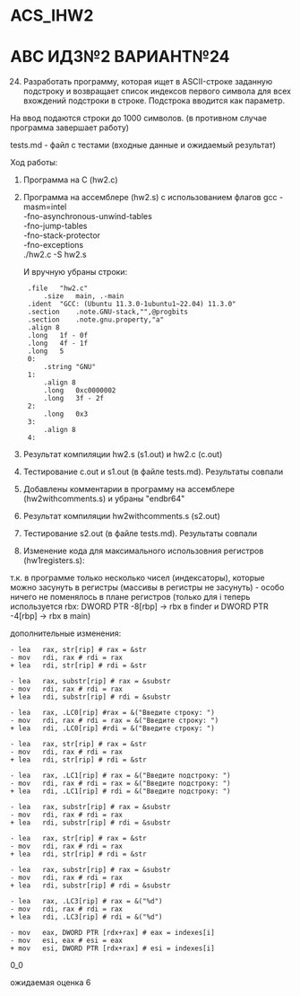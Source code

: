 # ACS_IHW2

# АВС ИДЗ№2 ВАРИАНТ№24

24. Разработать программу, которая ищет в ASCII-строке заданную
подстроку и возвращает список индексов первого символа для
всех вхождений подстроки в строке. Подстрока вводится как параметр.

На ввод подаются строки до 1000 символов. (в противном случае программа завершает работу)

tests.md - файл с тестами (входные данные и ожидаемый результат)

Ход работы:

1. Программа на C (hw2.c)

2. Программа на ассемблере (hw2.s) с использованием флагов gcc -masm=intel \
    -fno-asynchronous-unwind-tables \
    -fno-jump-tables \
    -fno-stack-protector \
    -fno-exceptions \
    ./hw2.c -S hw2.s
    
    И вручную убраны строки:
    
    	.file	"hw2.c"
            .size	main, .-main
        .ident	"GCC: (Ubuntu 11.3.0-1ubuntu1~22.04) 11.3.0"
        .section	.note.GNU-stack,"",@progbits
        .section	.note.gnu.property,"a"
        .align 8
        .long	1f - 0f
        .long	4f - 1f
        .long	5
        0:
            .string	"GNU"
        1:
            .align 8
            .long	0xc0000002
            .long	3f - 2f
        2:
            .long	0x3
        3:
            .align 8
        4:



3. Результат компиляции hw2.s (s1.out) и hw2.c (c.out)

4. Тестирование c.out и s1.out (в файле tests.md). Результаты совпали

5. Добавлены комментарии в программу на ассемблере (hw2withcomments.s) и убраны "endbr64"

6. Результат компиляции hw2withcomments.s (s2.out)

7. Тестирование s2.out (в файле tests.md). Результаты совпали

8. Изменение кода для максимального использовния регистров (hw1registers.s):

т.к. в программе только несколько чисел (индексаторы), которые можно засунуть в регистры (массивы в регистры не засунуть) - особо ничего не поменялось в плане регистров (только для i теперь используется rbx: DWORD PTR -8[rbp] -> rbx в finder и DWORD PTR -4[rbp] -> rbx в main)

дополнительные изменения:

    - lea	rax, str[rip] # rax = &str
	- mov	rdi, rax # rdi = rax
    + lea	rdi, str[rip] # rdi = &str
    
    - lea	rax, substr[rip] # rax = &substr
	- mov	rdi, rax # rdi = rax
    + lea	rdi, substr[rip] # rdi = &substr
    
    - lea	rax, .LC0[rip] #rax = &("Введите строку: ")
	- mov	rdi, rax # rdi = rax = &("Введите строку: ")
    + lea	rdi, .LC0[rip] #rdi = &("Введите строку: ")
    
    - lea	rax, str[rip] # rax = &str
	- mov	rdi, rax # rdi = rax
    + lea	rdi, str[rip] # rdi = &str
    
    - lea	rax, .LC1[rip] # rax = &("Введите подстроку: ")
	- mov	rdi, rax # rdi = rax = &("Введите подстроку: ")
    + lea	rdi, .LC1[rip] # rdi = &("Введите подстроку: ")
    
    - lea	rax, substr[rip] # rax = &substr
	- mov	rdi, rax # rdi = rax
    + lea	rdi, substr[rip] # rdi = &substr
    
    - lea	rax, str[rip] # rax = &str
	- mov	rdi, rax # rdi = rax
    + lea	rdi, str[rip] # rdi = &str
    
    - lea	rax, substr[rip] # rax = &substr
	- mov	rdi, rax # rdi = rax
    + lea	rdi, substr[rip] # rdi = &substr

    - lea	rax, .LC3[rip] # rax = &("%d")
	- mov	rdi, rax # rdi = rax
    + lea	rdi, .LC3[rip] # rdi = &("%d")
    
    - mov	eax, DWORD PTR [rdx+rax] # eax = indexes[i]
	- mov	esi, eax # esi = eax
    + mov	esi, DWORD PTR [rdx+rax] # esi = indexes[i]


0_0

ожидаемая оценка 6 
